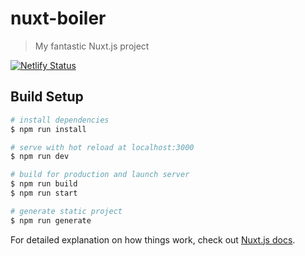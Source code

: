# nuxt-boiler

> My fantastic Nuxt.js project

[![Netlify Status](https://api.netlify.com/api/v1/badges/d3ce3191-ec88-44f1-a5f9-b6cd3e79f753/deploy-status)](https://app.netlify.com/sites/kind-keller-9ac65d/deploys)

## Build Setup

``` bash
# install dependencies
$ npm run install

# serve with hot reload at localhost:3000
$ npm run dev

# build for production and launch server
$ npm run build
$ npm run start

# generate static project
$ npm run generate
```

For detailed explanation on how things work, check out [Nuxt.js docs](https://nuxtjs.org).
